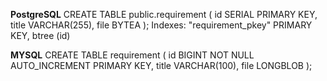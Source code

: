 **PostgreSQL**
CREATE TABLE public.requirement (
    id SERIAL PRIMARY KEY,
    title VARCHAR(255),
    file BYTEA
);
Indexes:
    "requirement_pkey" PRIMARY KEY, btree (id)

**MYSQL**
CREATE TABLE requirement (
    id BIGINT NOT NULL AUTO_INCREMENT PRIMARY KEY,
    title VARCHAR(100),
    file LONGBLOB
);
